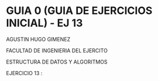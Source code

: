 # GUIA 0 (GUIA DE EJERCICIOS INICIAL) - EJ 13
AGUSTIN HUGO GIMENEZ

FACULTAD DE INGENIERIA DEL EJERCITO

ESTRUCTURA DE DATOS Y ALGORITMOS

 EJERCICIO 13 : 
